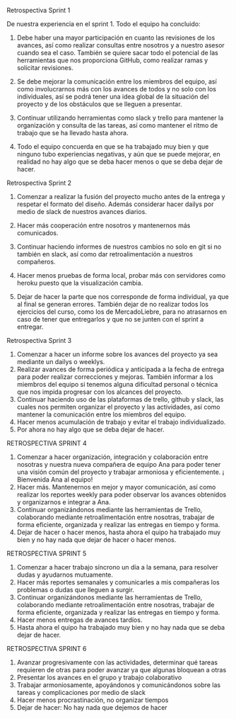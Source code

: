 Retrospectiva Sprint 1


De nuestra experiencia en el sprint 1. Todo el equipo ha concluido:

1.	Debe haber una mayor participación en cuanto las revisiones de los avances, así como realizar consultas entre nosotros y a nuestro asesor cuando sea el caso. También se quiere sacar todo el potencial de las herramientas que nos proporciona GitHub, como realizar ramas y solicitar revisiones.

2.	Se debe mejorar la comunicación entre los miembros del equipo, así como involucrarnos más con los avances de todos y no solo con los individuales, así se podrá tener una idea global de la situación del proyecto y de los obstáculos que se lleguen a presentar.

3.	Continuar utilizando herramientas como slack y trello para mantener la organización y consulta de las tareas, así como mantener el ritmo de trabajo que se ha llevado hasta ahora.

4.	Todo el equipo concuerda en que se ha trabajado muy bien y que ninguno tubo experiencias negativas, y aún que se puede mejorar, en realidad no hay algo que se deba hacer menos o que se deba dejar de hacer.



Retrospectiva Sprint 2


1. Comenzar a realizar la fusión del proyecto mucho antes de la entrega y respetar el formato del diseño. Además considerar hacer dailys por medio de slack de nuestros avances diarios.

2. Hacer más cooperación entre nosotros y mantenernos más comunicados.

3. Continuar haciendo informes de nuestros cambios no solo en git si no también en slack, así como dar retroalimentación a nuestros compañeros.

4. Hacer menos pruebas de forma local, probar más con servidores como heroku puesto que la visualización cambia.

5.  Dejar de hacer la parte que nos corresponde de forma individual, ya que al final se generan errores. También dejar de no realizar todos los ejercicios del curso, como los de MercadoLiebre, para no atrasarnos en caso de tener que entregarlos y que no se junten con el sprint a entregar.

Retrospectiva Sprint 3

1.	Comenzar a hacer un informe sobre los avances del proyecto ya sea mediante un dailys o weeklys.
2.	Realizar avances de forma periódica y anticipada a la fecha de entrega para poder realizar correcciones y mejoras. También informar a los miembros del equipo si tenemos alguna dificultad personal o técnica que nos impida progresar con los alcances del proyecto.
3.	Continuar haciendo uso de las plataformas de trello, github y slack, las cuales nos permiten organizar el proyecto y las actividades, así como mantener la comunicación entre los miembros del equipo.
4.	Hacer menos acumulación de trabajo y evitar el trabajo individualizado.
5.	Por ahora no hay algo que se deba dejar de hacer.

RETROSPECTIVA SPRINT 4

1. Comenzar a hacer organización, integración y colaboración entre nosotras y nuestra nueva compañera de equipo Ana para poder tener una visión común del proyecto y trabajar armoniosa y eficientemente. ¡ Bienvenida Ana al equipo!
2. Hacer más. Mantenernos en mejor y mayor comunicación, así como realizar los reportes weekly para poder observar los avances obtenidos y organizarnos e integrar a Ana.
3. Continuar organizándonos mediante las herramientas de Trello, colaborando mediante retroalimentación entre nosotras, trabajar de forma eficiente, organizada y realizar las entregas en tiempo y forma.
4. Dejar de hacer o hacer menos, hasta ahora el quipo ha trabajado muy bien y no hay nada que dejar de hacer o hacer menos.

RETROSPECTIVA SPRINT 5

1. Comenzar a hacer trabajo síncrono un día a la semana, para resolver dudas y ayudarnos mutuamente.
2. Hacer más reportes semanales y comunicarles a mis compañeras los problemas o dudas que lleguen a surgir.
3.  Continuar organizándonos mediante las herramientas de Trello, colaborando mediante retroalimentación entre nosotras, trabajar de forma eficiente, organizada y realizar las entregas en tiempo y forma.
4. Hacer menos entregas de avances tardíos.
5. Hasta ahora el quipo ha trabajado muy bien y no hay nada que  se deba dejar de hacer.

RETROSPECTIVA SPRINT 6

1. Avanzar progresivamente con las actividades, determinar qué tareas requieren de otras para poder avanzar ya que algunas bloquean a otras
2. Presentar los avances en el grupo y trabajo colaborativo
3. Trabajar armoniosamente, apoyándonos y comunicándonos sobre las tareas y complicaciones por medio de slack
4. Hacer menos procrastinación, no organizar tiempos
5. Dejar de hacer: No hay nada que dejemos de hacer